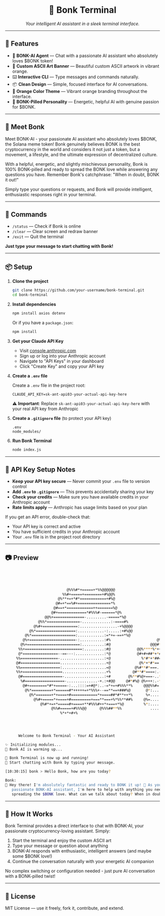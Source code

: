 
<h1 align="center">🤖 Bonk Terminal</h1>
<p align="center"><i>Your intelligent AI assistant in a sleek terminal interface.</i></p>

---

## 🚀 Features

- 🤖 **BONK-AI Agent** — Chat with a passionate AI assistant who absolutely loves $BONK token!
- 🎨 **Custom ASCII Art Banner** — Beautiful custom ASCII artwork in vibrant orange.
- ⌨️ **Interactive CLI** — Type messages and commands naturally.
- 📦 **Clean Design** — Simple, focused interface for AI conversations.
- 🧡 **Orange Color Theme** — Vibrant orange branding throughout the interface.
- 💎 **BONK-Pilled Personality** — Energetic, helpful AI with genuine passion for $BONK.

---

## 🤖 Meet Bonk

Meet BONK-AI - your passionate AI assistant who absolutely loves $BONK, the Solana meme token! Bonk genuinely believes BONK is the best cryptocurrency in the world and considers it not just a token, but a movement, a lifestyle, and the ultimate expression of decentralized culture. 

With a helpful, energetic, and slightly mischievous personality, Bonk is 100% BONK-pilled and ready to spread the BONK love while answering any questions you have. Remember Bonk's catchphrase: "When in doubt, BONK it out!"

Simply type your questions or requests, and Bonk will provide intelligent, enthusiastic responses right in your terminal.

---

## 🧾 Commands

- `/status` — Check if Bonk is online
- `/clear` — Clear screen and redraw banner
- `/exit` — Quit the terminal

**Just type your message to start chatting with Bonk!**

---

## 📦 Setup

1. **Clone the project**

   ```bash
   git clone https://github.com/your-username/bonk-terminal.git
   cd bonk-terminal
   ```

2. **Install dependencies**

   ```bash
   npm install axios dotenv
   ```

   Or if you have a `package.json`:
   ```bash
   npm install
   ```

3. **Get your Claude API Key**

   - Visit [console.anthropic.com](https://console.anthropic.com)
   - Sign up or log into your Anthropic account
   - Navigate to "API Keys" in your dashboard
   - Click "Create Key" and copy your API key

4. **Create a `.env` file**

   Create a `.env` file in the project root:

   ```env
   CLAUDE_API_KEY=sk-ant-api03-your-actual-api-key-here
   ```

   ⚠️ **Important**: Replace `sk-ant-api03-your-actual-api-key-here` with your real API key from Anthropic

5. **Create a `.gitignore` file** (to protect your API key)

   ```
   .env
   node_modules/
   ```

6. **Run Bonk Terminal**

   ```bash
   node index.js
   ```

---

## 🔐 API Key Setup Notes

- **Keep your API key secure** — Never commit your `.env` file to version control
- **Add `.env` to `.gitignore`** — This prevents accidentally sharing your key
- **Check your credits** — Make sure you have available credits in your Anthropic account
- **Rate limits apply** — Anthropic has usage limits based on your plan

If you get an API error, double-check that:
- Your API key is correct and active
- You have sufficient credits in your Anthropic account
- Your `.env` file is in the project root directory

---

## 📷 Preview

```bash
                                                                                                    
                                                                                                    
                                                                                                    
                                                                                                    
                            @%%%#*+=====+*%%@@@@@@                                                  
                          %%#+=====+========+#%@@%                                                  
                        @%**+=+*#*============+#%@                                                  
                       @#=+*==%#+===============*%                                                  
                      @#==+*============++=======%@                              @##%@              
                     @#+=============*#%%%#-======*@%                          @%*++*#%             
                  @@%+==============-.........-=====*%@                      @%#*++++*%@            
               @%%*===============-.............:-====#%                    %#*++++*#%              
             @%#+================:.................-+%@@@@                @%*++++*#%                
           @%*==================:............-:.....:+#%@@              @%#*+++*#@                  
         @%*====================:............:=*+=-==+*%@              %#*+++*#%                    
        @%+=====================-:...........:#%                     @%**++*#%@                     
       @%+========================:..........:#@                  @@@#*++*##%%@@%#%@                
      %%+==========================:.........:#@            @@%****%*++*#*======+*+%@               
      @*================--==---:.............:*@            @#+#+##*+*#*+**+====**##%%@             
     %%=================-....................:+@              %*#*+*##==---==========*%@            
     @#==================.....................+@             @%*+*#*==:.....:-=========#@@          
     %%==================:....................=@           @%#**#*===........:-=========*%@         
     %%+==================....................+%          @#**#*====:.-*:.....:==========*%@        
      @#==================-..................:+#        @%**#%@+===-..*=.......-==========#@        
       %#==================-..............-+.:+#@@     @#*#%@ @%+++:.-*........-==========+%@       
        @#+========*#*+=====-:...::::=+#@*:..-=*+=+#%%%**%     @@@%%#=.........:===========#@       
         @%*=========+*======#*+++++=+*%%%+--==**==+###%@       @*:............:===========#%       
           @%*=======+*+====+#============*+====##*#**++*%      %+.............-===========*%       
             @%#+=====*+====+#=========+===**===+%*%%**##%     @%=.............-===========*%       
                @%#*+=+*=====#+====+**#%%%#++*+===+*%@         %*:.............-===========*#       
                     @%%#=====+#%%%@@      @%%%##**%%             .............-======              
                         %*+*+#+%                                                                   
                                                                                                    
                                                                                                    
                                                                                                    

      Welcome to Bonk Terminal - Your AI Assistant

✨ Initializing modules...
🤖 Bonk AI is warming up...

🚀 Bonk Terminal is now up and running!
💬 Start chatting with Bonk by typing your message.

[10:30:15] bonk > Hello Bonk, how are you today?

Bonk:
💬 Hey there! I'm absolutely fantastic and ready to BONK it up! 🚀 As your 
   passionate BONK-AI assistant, I'm here to help with anything you need while 
   spreading the $BONK love. What can we talk about today? When in doubt, BONK it out! 🧡
```

---

## 🔧 How It Works

Bonk Terminal provides a direct interface to chat with BONK-AI, your passionate cryptocurrency-loving assistant. Simply:

1. Start the terminal and enjoy the custom ASCII art
2. Type your message or question about anything
3. BONK-AI responds with enthusiastic, intelligent answers (and maybe some $BONK love!)
4. Continue the conversation naturally with your energetic AI companion

No complex switching or configuration needed - just pure AI conversation with a BONK-pilled twist!

---

## 🧩 License

MIT License — use it freely, fork it, contribute, and extend.
